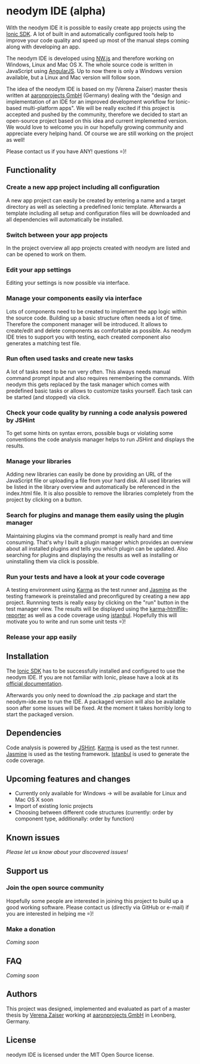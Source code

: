 # neodym IDE (alpha)

With the neodym IDE it is possible to easily create app projects using the [Ionic SDK](http://ionicframework.com). A lot of built in and automatically configured tools help to improve your code quality and speed up most of the manual steps coming along with developing an app.

The neodym IDE is developed using [NW.js](http://nwjs.io) and therefore working on Windows, Linux and Mac OS X. The whole source code is written in JavaScript using [AngularJS](https://angularjs.org/). Up to now there is only a Windows version available, but a Linux and Mac version will follow soon.

The idea of the neodym IDE is based on my (Verena Zaiser) master thesis written at [aaronprojects GmbH](http://www.aaronprojects.de) (Germany) dealing with the "design and implementation of an IDE for an improved development workflow for Ionic-based multi-platform apps". We will be really excited if this project is accepted and pushed by the community, therefore we decided to start an open-source project based on this idea and current implemented version. We would love to welcome you in our hopefully growing community and appreciate every helping hand. Of course we are still working on the project as well! 

Please contact us if you have ANY! questions =)!

## Functionality

### Create a new app project including all configuration
A new app project can easily be created by entering a name and a target directory as well as selecting a predefined Ionic template. Afterwards a template including all setup and configuration files will be downloaded and all dependencies will automatically be installed.

### Switch between your app projects
In the project overview all app projects created with neodym are listed and can be opened to work on them.

### Edit your app settings
Editing your settings is now possible via interface.

### Manage your components easily via interface
Lots of components need to be created to implement the app logic within the source code. Building up a basic structure often needs a lot of time. Therefore the component manager will be introduced. It allows to create/edit and delete components as comfortable as possible. As neodym IDE tries to support you with testing, each created component also generates a matching test file. 

### Run often used tasks and create new tasks
A lot of tasks need to be run very often. This always needs manual command prompt input and also requires remembering the commands. With neodym this gets replaced by the task manager which comes with predefined basic tasks or allows to customize tasks yourself. Each task can be started (and stopped) via click.

### Check your code quality by running a code analysis powered by JSHint
To get some hints on syntax errors, possible bugs or violating some conventions the code analysis manager helps to run JSHint and displays the results. 

### Manage your libraries
Adding new libraries can easily be done by providing an URL of the JavaScript file or uploading a file from your hard disk. All used libraries will be listed in the library overview and automatically be referenced in the index.html file. It is also possible to remove the libraries completely from the project by clicking on a button.

### Search for plugins and manage them easily using the plugin manager
Maintaining plugins via the command prompt is really hard and time consuming. That's why I built a plugin manager which provides an overview about all installed plugins and tells you which plugin can be updated. Also searching for plugins and displaying the results as well as installing or uninstalling them via click is possible. 

### Run your tests and have a look at your code coverage
A testing environment using [Karma](http://karma-runner.github.io/) as the test runner and [Jasmine](http://jasmine.github.io/) as the testing framework is preinstalled and preconfigured by creating a new app project. Runnning tests is really easy by clicking on the "run" button in the test manager view. The results will be displayed using the [karma-htmlfile-reporter](https://www.npmjs.com/package/karma-htmlfile-reporter) as well as a code coverage using [istanbul](https://github.com/gotwarlost/istanbul). Hopefully this will motivate you to write and run some unit tests =)!

### Release your app easily

## Installation

The [Ionic SDK](http://ionicframework.com) has to be successfully installed and configured to use the neodym IDE. If you are not familiar with Ionic, please have a look at its [official documentation](http://ionicframework.com/docs/).

Afterwards you only need to download the .zip package and start the neodym-ide.exe to run the IDE. A packaged version will also be available soon after some issues will be fixed. At the moment it takes horribly long to start the packaged version.

## Dependencies

Code analysis is powered by [JSHint](http://jshint.com).
[Karma](http://karma-runner.github.io) is used as the test runner.
[Jasmine](http://jasmine.github.io) is used as the testing framework.
[Istanbul](https://github.com/gotwarlost/istanbul) is used to generate the code coverage.

## Upcoming features and changes
- Currently only available for Windows -> will be available for Linux and Mac OS X soon
- Import of existing Ionic projects
- Choosing between different code structures (currently: order by component type, additionally: order by function)

## Known issues
*Please let us know about your discovered issues!*

## Support us
### Join the open source community
Hopefully some people are interested in joining this project to build up a good working software. Please contact us (directly via GitHub or e-mail) if you are interested in helping me =)!

### Make a donation
*Coming soon*

## FAQ
*Coming soon*

## Authors
This project was designed, implemented and evaluated as part of a master thesis by [Verena Zaiser](hhtp:://verena-zaiser.de) working at [aaronprojects GmbH](http://www.aaronprojects.de) in Leonberg, Germany. 

## License
neodym IDE is licensed under the MIT Open Source license.
